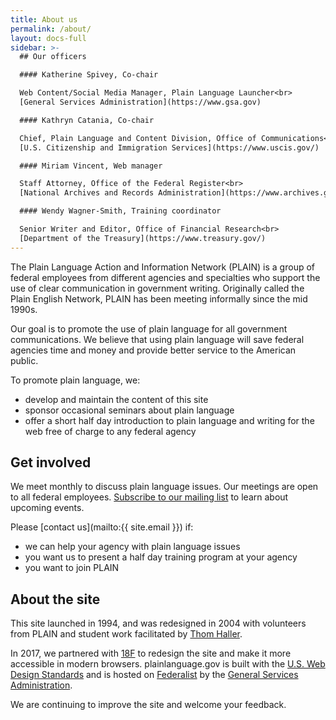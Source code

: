 ```yaml
---
title: About us
permalink: /about/
layout: docs-full
sidebar: >-
  ## Our officers

  #### Katherine Spivey, Co-chair

  Web Content/Social Media Manager, Plain Language Launcher<br>
  [General Services Administration](https://www.gsa.gov)

  #### Kathryn Catania, Co-chair

  Chief, Plain Language and Content Division, Office of Communications<br>
  [U.S. Citizenship and Immigration Services](https://www.uscis.gov/)

  #### Miriam Vincent, Web manager

  Staff Attorney, Office of the Federal Register<br>
  [National Archives and Records Administration](https://www.archives.gov/)

  #### Wendy Wagner-Smith, Training coordinator

  Senior Writer and Editor, Office of Financial Research<br>
  [Department of the Treasury](https://www.treasury.gov/)
---
```


The Plain Language Action and Information Network (PLAIN) is a group of federal employees from different agencies and specialties who support the use of clear communication in government writing. Originally called the Plain English Network, PLAIN has been meeting informally since the mid 1990s.

Our goal is to promote the use of plain language for all government communications. We believe that using plain language will save federal agencies time and money and provide better service to the American public.

To promote plain language, we:

- develop and maintain the content of this site
- sponsor occasional seminars about plain language
- offer a short half day introduction to plain language and writing for the web free of charge to any federal agency

## Get involved

We meet monthly to discuss plain language issues. Our meetings are open to all federal employees. [Subscribe to our mailing list](https://www.digitalgov.gov/communities/plain-language-community-of-practice/) to learn about upcoming events.

Please [contact us](mailto:{{ site.email }}) if:

- we can help your agency with plain language issues
- you want us to present a half day training program at your agency
- you want to join PLAIN

## About the site

This site launched in 1994, and was redesigned in 2004 with volunteers from PLAIN and student work facilitated by [Thom Haller](http://onlinelibrary.wiley.com/doi/10.1002/bult.2006.1720320411/epdf).

In 2017, we partnered with [18F](https://18f.gsa.gov/) to redesign the site and make it more accessible in modern browsers. plainlanguage.gov is built with the [U.S. Web Design Standards](https://standards.usa.gov/) and is hosted on [Federalist](https://federalist.18f.gov/) by the [General Services Administration](https://www.gsa.gov/portal/category/25729).

We are continuing to improve the site and welcome your feedback.

